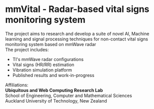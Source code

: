 # mmVital - Radar-based vital signs monitoring system
The project aims to research and develop a suite of novel AI, Machine learning and signal processing techniques for non-contact vital signs monitoring system based on mmWave radar<br>
The project includes: <br>
<ul>
<li> TI's mmWave radar configurations </li>
<li> Vital signs (HR/RR) estimation </li>
<li> Vibration simulation platform </li>
<li> Published results and work-in-progress </li>
</ul>

Affiliations:<br>
<b>Ubiquitous and Web Computing Research Lab</b><br>
School of Engineering, Computer and Mathematical Sciences<br>
Auckland University of Technology, New Zealand <br>
